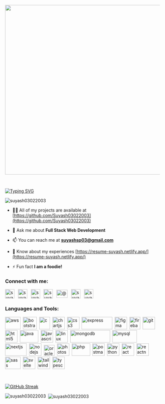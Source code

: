 <p align="center"><img src="https://media.giphy.com/media/dWesBcTLavkZuG35MI/giphy.gif" width="550" height="auto" /> </p>

<br />

[![Typing SVG](https://readme-typing-svg.demolab.com?font=Fira+Code&pause=1000&random=false&width=435&lines=%F0%9F%91%8B+Hi%2C+I%E2%80%99m+Suyash.;%F0%9F%91%80+I%E2%80%99m+a+Full+Stack+Web+Developer)](https://git.io/typing-svg)

<p align="left"><img src="https://komarev.com/ghpvc/?username=suyash03022003&label=Profile%20views&color=0e75b6&style=flat" alt="suyash03022003" /> </p>

- 👨‍💻 All of my projects are available at [https://github.com/Suyash03022003](https://github.com/Suyash03022003)

- 💬 Ask me about **Full Stack Web Development**

- 📫 You can reach me at **suyashsp03@gmail.com**

- 📄 Know about my experiences [https://resume-suyash.netlify.app/](https://resume-suyash.netlify.app/)

- ⚡ Fun fact **I am a foodie!**

<h3 align="left">Connect with me:</h3>
<p align="left">
<a href="https://linkedin.com/in/suyash-patalbansi" target="blank"><img align="center" src="https://cdn1.iconfinder.com/data/icons/logotypes/32/circle-linkedin-512.png" alt="suyash-patalbansi" height="30" width="30" /></a>&nbsp;&nbsp;
<a href="https://codesandbox.com/suyash03022003" target="blank"><img align="center" src="https://cdn.iconscout.com/icon/free/png-256/free-code-sandbox-3628697-3029922.png" alt="suyash03022003" height="30" width="30" /></a>&nbsp;&nbsp;
<a href="https://fb.com/suyash.patalbansi" target="blank"><img align="center" src="https://upload.wikimedia.org/wikipedia/commons/6/6c/Facebook_Logo_2023.png" alt="suyash.patalbansi" height="30" width="30" /></a>&nbsp;&nbsp;
<a href="https://instagram.com/suyashpatalbansi" target="blank"><img align="center" src="https://www.unipile.com/wp-content/uploads/2022/09/logo_instagram.png" alt="suyashpatalbansi" height="30" width="30" /></a>&nbsp;&nbsp;
<a href="https://www.youtube.com/c/@suyashpatalbansi6686" target="blank"><img align="center" src="https://upload.wikimedia.org/wikipedia/commons/e/ef/Youtube_logo.png?20220706172052" alt="@suyashpatalbansi6686" height="26" width="36" /></a>&nbsp;&nbsp;
<a href="https://www.hackerrank.com/suyashsp03" target="blank"><img align="center" src="https://cdn4.iconfinder.com/data/icons/logos-and-brands/512/160_Hackerrank_logo_logos-512.png" alt="suyashsp03" height="30" width="30" /></a>&nbsp;&nbsp;
<a href="https://www.leetcode.com/suyashsp007" target="blank"><img align="center" src="https://cdn.iconscout.com/icon/free/png-256/free-leetcode-3521542-2944960.png" alt="suyashsp007" height="30" width="30" /></a>
</p>

<h3 align="left">Languages and Tools:</h3>
<p align="left"> <a href="https://aws.amazon.com" target="_blank" rel="noreferrer"><img src="https://5.imimg.com/data5/SELLER/Default/2021/8/NP/YN/DN/3775979/aws-logo.png" alt="aws" width="50" height="40"/></a>&nbsp;&nbsp;<a href="https://getbootstrap.com" target="_blank" rel="noreferrer"><img src="https://upload.wikimedia.org/wikipedia/commons/thumb/b/b2/Bootstrap_logo.svg/1280px-Bootstrap_logo.svg.png" alt="bootstrap" width="45" height="40"/></a>&nbsp;&nbsp;<a href="https://www.cprogramming.com/" target="_blank" rel="noreferrer"><img src="https://upload.wikimedia.org/wikipedia/commons/1/19/C_Logo.png" alt="c" width="35" height="40"/></a>&nbsp;&nbsp;<a href="https://www.chartjs.org" target="_blank" rel="noreferrer"><img src="https://www.chartjs.org/media/logo-title.svg" alt="chartjs" width="40" height="40"/></a>&nbsp;&nbsp;<a href="https://www.w3schools.com/css/" target="_blank" rel="noreferrer"><img src="https://upload.wikimedia.org/wikipedia/commons/thumb/6/62/CSS3_logo.svg/800px-CSS3_logo.svg.png" alt="css3" width="40" height="40"/></a>&nbsp;&nbsp;<a href="https://expressjs.com" target="_blank" rel="noreferrer"><img src="https://upload.wikimedia.org/wikipedia/commons/6/64/Expressjs.png" alt="express" width="100" height="40"/></a>&nbsp;&nbsp;<a href="https://www.figma.com/" target="_blank" rel="noreferrer"><img src="https://www.vectorlogo.zone/logos/figma/figma-icon.svg" alt="figma" width="40" height="40"/></a>&nbsp;&nbsp;<a href="https://firebase.google.com/" target="_blank" rel="noreferrer"><img src="https://cdn.icon-icons.com/icons2/2699/PNG/512/firebase_logo_icon_171157.png" alt="firebase" width="35" height="40"/></a>&nbsp;&nbsp;<a href="https://git-scm.com/" target="_blank" rel="noreferrer"><img src="https://www.vectorlogo.zone/logos/git-scm/git-scm-icon.svg" alt="git" width="40" height="40"/></a>&nbsp;&nbsp;<a href="https://www.w3.org/html/" target="_blank" rel="noreferrer"><img src="https://upload.wikimedia.org/wikipedia/commons/thumb/6/61/HTML5_logo_and_wordmark.svg/768px-HTML5_logo_and_wordmark.svg.png" alt="html5" width="40" height="40"/></a>&nbsp;&nbsp;<a href="https://www.java.com" target="_blank" rel="noreferrer"><img src="https://1000logos.net/wp-content/uploads/2020/09/Java-Logo.png" alt="java" width="60" height="40"/></a>&nbsp;&nbsp;<a href="https://developer.mozilla.org/en-US/docs/Web/JavaScript" target="_blank" rel="noreferrer"><img src="https://upload.wikimedia.org/wikipedia/commons/thumb/6/6a/JavaScript-logo.png/768px-JavaScript-logo.png" alt="javascript" width="40" height="40"/></a>&nbsp;&nbsp;<a href="https://www.linux.org/" target="_blank" rel="noreferrer"><img src="https://1000logos.net/wp-content/uploads/2017/03/LINUX-LOGO.png" alt="linux" width="40" height="40"/></a>&nbsp;&nbsp;<a href="https://www.mongodb.com/" target="_blank" rel="noreferrer"><img src="https://upload.wikimedia.org/wikipedia/commons/thumb/9/93/MongoDB_Logo.svg/2560px-MongoDB_Logo.svg.png" alt="mongodb" width="130" height="40"/></a>&nbsp;&nbsp;<a href="https://www.mysql.com/" target="_blank" rel="noreferrer"><img src="https://www.vectorlogo.zone/logos/mysql/mysql-ar21.png" alt="mysql" width="80" height="40"/></a>&nbsp;&nbsp;<a href="https://nextjs.org/" target="_blank" rel="noreferrer"><img src="https://static-00.iconduck.com/assets.00/nextjs-icon-2048x1234-pqycciiu.png" alt="nextjs" width="70" height="40"/></a>&nbsp;&nbsp;<a href="https://nodejs.org" target="_blank" rel="noreferrer"><img src="https://static-00.iconduck.com/assets.00/node-js-icon-454x512-nztofx17.png" alt="nodejs" width="40" height="40"/></a>&nbsp;&nbsp;<a href="https://www.oracle.com/" target="_blank" rel="noreferrer"><img src="https://upload.wikimedia.org/wikipedia/commons/thumb/e/e1/Oracle_Corporation_logo.svg/2560px-Oracle_Corporation_logo.svg.png" alt="oracle" width="35" height="35"/></a>&nbsp;&nbsp;<a href="https://www.photoshop.com/en" target="_blank" rel="noreferrer"><img src="https://upload.wikimedia.org/wikipedia/commons/thumb/a/af/Adobe_Photoshop_CC_icon.svg/2101px-Adobe_Photoshop_CC_icon.svg.png" alt="photoshop" width="40" height="40"/></a>&nbsp;&nbsp;<a href="https://www.php.net" target="_blank" rel="noreferrer"><img src="https://upload.wikimedia.org/wikipedia/commons/thumb/2/27/PHP-logo.svg/2560px-PHP-logo.svg.png" alt="php" width="60" height="40"/></a>&nbsp;&nbsp;<a href="https://postman.com" target="_blank" rel="noreferrer"><img src="https://www.vectorlogo.zone/logos/getpostman/getpostman-icon.svg" alt="postman" width="40" height="40"/></a>&nbsp;&nbsp;<a href="https://www.python.org" target="_blank" rel="noreferrer"><img src="https://cdn4.iconfinder.com/data/icons/logos-and-brands/512/267_Python_logo-512.png" alt="python" width="40" height="40"/></a>&nbsp;&nbsp;<a href="https://reactjs.org/" target="_blank" rel="noreferrer"><img src="https://cdn1.iconfinder.com/data/icons/education-set-3-3/74/15-512.png" alt="react" width="40" height="40"/></a>&nbsp;&nbsp;<a href="https://reactnative.dev/" target="_blank" rel="noreferrer"><img src="https://reactnative.dev/img/header_logo.svg" alt="reactnative" width="40" height="40"/></a>&nbsp;&nbsp;<a href="https://sass-lang.com" target="_blank" rel="noreferrer"><img src="https://upload.wikimedia.org/wikipedia/commons/thumb/9/96/Sass_Logo_Color.svg/2560px-Sass_Logo_Color.svg.png" alt="sass" width="50" height="40"/></a>&nbsp;&nbsp;<a href="https://svelte.dev" target="_blank" rel="noreferrer"><img src="https://upload.wikimedia.org/wikipedia/commons/1/1b/Svelte_Logo.svg" alt="svelte" width="40" height="40"/></a>&nbsp;&nbsp;<a href="https://tailwindcss.com/" target="_blank" rel="noreferrer"><img src="https://www.vectorlogo.zone/logos/tailwindcss/tailwindcss-icon.svg" alt="tailwind" width="40" height="40"/></a>&nbsp;&nbsp;<a href="https://www.typescriptlang.org/" target="_blank" rel="noreferrer"><img src="https://upload.wikimedia.org/wikipedia/commons/thumb/4/4c/Typescript_logo_2020.svg/2048px-Typescript_logo_2020.svg.png" alt="typescript" width="40" height="40"/></a>&nbsp;&nbsp;</p>
<br />

[![GitHub Streak](https://streak-stats.demolab.com/?user=Suyash03022003&theme=light)](https://git.io/streak-stats)

<p><img align="left" src="https://github-readme-stats.vercel.app/api/top-langs?username=suyash03022003&show_icons=true&locale=en&layout=compact" alt="suyash03022003" /></p>

<p>&nbsp;<img align="center" src="https://github-readme-stats.vercel.app/api?username=suyash03022003&show_icons=true&locale=en" alt="suyash03022003" /></p>

